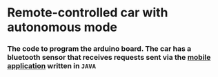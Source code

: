 # Remote-controlled car with autonomous mode

### The code to program the arduino board. The car has a bluetooth sensor that receives requests sent via the [mobile application](#https://github.com/miszu98/Mobile-App-arduino-car-remote-control) written in ```JAVA```
